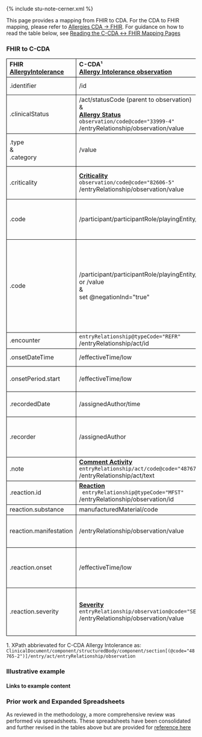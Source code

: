 <style>
td, th {
   border: 1px solid black!important;
}
</style>

{% include stu-note-cerner.xml %}

This page provides a mapping from FHIR to CDA. For the CDA to FHIR mapping, please refer to [Allergies CDA → FHIR](./CF-allergies.html). For guidance on how to read the table below, see [Reading the C-CDA ↔ FHIR Mapping Pages](./mappingGuidance.html)

### FHIR to C-CDA

|FHIR<br/>[AllergyIntolerance](http://hl7.org/fhir/us/core/StructureDefinition-us-core-allergyintolerance.html#profile)|C-CDA¹<br/>[Allergy Intolerance observation](http://hl7.org/cda/stds/ccda/draft1/StructureDefinition-2.16.840.1.113883.10.20.22.4.7.html)|Transform Steps|
|:----|:----|:----|
|.identifier|/id|[CDA id ↔ FHIR identifier](mappingGuidance.html#cda-id--fhir-identifier)|
|.clinicalStatus|/act/statusCode (parent to observation)<br/>&<br />**[Allergy Status](http://hl7.org/cda/stds/ccda/draft1/StructureDefinition-2.16.840.1.113883.10.20.22.4.28.html)**<br/>```observation/code@code="33999-4"```<br/>/entryRelationship/observation/value|[FHIR clinicalStatus → CDA Allergy Status Observation value](./ConceptMap-FC-AllergyStatus.html)|
|.type<br/>&<br/>.category|/value|[FHIR type → CDA value](ConceptMap-FC-AllergyIntoleranceType.html)<br/>[FHIR category → CDA value](ConceptMap-FC-AllergyIntoleranceCategory.html)|
|.criticality|**[Criticality](http://hl7.org/cda/stds/ccda/draft1/StructureDefinition-2.16.840.1.113883.10.20.22.4.145.html)**<br/>```observation/code@code="82606-5"```<br/>/entryRelationship/observation/value|[CDA coding ↔ FHIR CodeableConcept](mappingGuidance.html#cda-coding--fhir-codeableconcept)<br/>[FHIR criticality → CDA Criticality value](ConceptMap-FC-Criticality.html)|
|.code|/participant/participantRole/playingEntity/code|**Constraint**: When FHIR concept is not a negated concept<br/>[CDA coding ↔ FHIR CodeableConcept](mappingGuidance.html#cda-coding--fhir-codeableconcept)|
|.code|/participant/participantRole/playingEntity/code or /value<br/>&<br/>set @negationInd="true"|**Constraint**: When FHIR concept represents general negated concept (e.g. no known allergy)<br/>[FHIR code → CDA No Known Allergy](ConceptMap-FC-NoKnownAllergy.html)<br/>In case where a specific refutation is coded (no latex allergy), use text or a mapped concept.|
|.encounter|```entryRelationship@typeCode="REFR"```<br/>/entryRelationship/act/id||
|.onsetDateTime|/effectiveTime/low|[CDA ↔ FHIR Time/Dates](mappingGuidance.html#cda--fhir-timedates)|
|.onsetPeriod.start|/effectiveTime/low|effectiveTime/high should not be mapped from onsetPeriod|
|.recordedDate|/assignedAuthor/time|These are not necessarily the same author|
|.recorder|/assignedAuthor|[CDA ↔ FHIR Provenance](mappingGuidance.html#cda--fhir-provenance)<br/>Time and author are not necessarily the same|
|.note|**[Comment Activity](http://hl7.org/cda/stds/ccda/draft1/StructureDefinition-2.16.840.1.113883.10.20.22.4.64.html)**<br/>```entryRelationship/act/code@code="48767-8"```<br/>/entryRelationship/act/text||
|.reaction.id|**[Reaction](http://hl7.org/cda/stds/ccda/draft1/StructureDefinition-2.16.840.1.113883.10.20.22.4.9.html)**<br/>``` entryRelationship@typeCode="MFST"```<br/>/entryRelationship/observation/id|
|reaction.substance|manufacturedMaterial/code|<mark>**Needs clarification**</mark>
|reaction.manifestation|/entryRelationship/observation/value|Both use SNOMED clinical findings with minor valueSet definition differences|
|.reaction.onset|/effectiveTime/low|Constraint: This should only be used in event that AlleryIntolerance.onset was not available|
|.reaction.severity|**[Severity](http://hl7.org/cda/stds/ccda/draft1/StructureDefinition-2.16.840.1.113883.10.20.22.4.8.html)**<br/>```entryRelationship/observation@code="SEV"```<br/>/entryRelationship/observation/value|[FHIR severity → CDA severity value ](ConceptMap-FC-Criticality.html)<br/>This should be nested in CDA within the respective allergic reaction observation|

1\. XPath abbrievated for C-CDA Allergy Intolerance as: <br/> ```ClinicalDocument/component/structuredBody/component/section[(@code="48765-2")]/entry/act/entryRelationship/observation```

### Illustrative example

#### Links to example content

### Prior work and Expanded Spreadsheets

As reviewed in the methodology, a more comprehensive review was performed via spreadsheets. These spreadsheets have been consolidated and further revised in the tables above but are provided for [reference here](https://github.com/HL7/ccda-on-fhir/blob/Feb2023/mappings/FC/FHIR-CCDA%20Allergy.csv) 